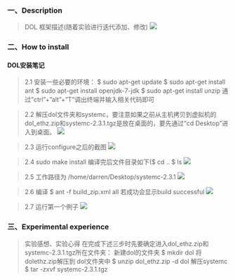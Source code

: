 
### 一、Description
> DOL 框架描述(随着实验进行迭代添加、修改)
> ![](http://ww2.sinaimg.cn/mw690/005Fy6Kggw1f8mafk9mx9j30rz0fcgnr.jpg)


### 二、How to install
#### DOL安装笔记

>2.1 安装一些必要的环境：
$	 sudo apt-get update
$     sudo apt-get install ant
$     sudo apt-get install openjdk-7-jdk
$	 sudo apt-get install unzip
   通过”ctrl”+”alt”+”T”调出终端并输入相关代码即可
   
>2.2 解压dol文件夹和systemc，要注意如果之前从主机拷贝到虚拟机的dol_ethz.zip和systemc-2.3.1.tgz是放在桌面的，要先通过“cd Desktop”进入到桌面。
> ![](http://ww4.sinaimg.cn/mw690/005Fy6Kggw1f8mafktuxpj30hu030aai.jpg)

>2.3 运行configure之后的截图
>![](http://ww3.sinaimg.cn/mw690/005Fy6Kggw1f8mafm43vnj30j104qwfl.jpg)

>2.4 sudo make install
>编译完后文件目录如下($ cd ..        $ ls
>![](http://ww3.sinaimg.cn/mw690/005Fy6Kggw1f8mafm43vnj30j104qwfl.jpg)

>2.5 工作路径为 /home/darren/Desktop/systemc-2.3.1
>![](http://ww4.sinaimg.cn/mw690/005Fy6Kggw1f8mafmok8yj30db0100sp.jpg)

>2.6 编译 $	ant -f build_zip.xml all
>若成功会显示build successful
>![](http://ww2.sinaimg.cn/mw690/005Fy6Kggw1f8mafnckd4j30b902qwei.jpg)

> 2.7 运行第一个例子
> ![](http://ww4.sinaimg.cn/mw690/005Fy6Kggw1f8mafo3f7vj30f20ce0ud.jpg)

### 三、Experimental experience
>实验感想、实验心得
在完成下述三步时先要确定进入dol_ethz.zip和systemc-2.3.1.tgz所在文件夹：
新建dol的文件夹 
$	mkdir dol
将dolethz.zip解压到 dol文件夹中
$	unzip dol_ethz.zip -d dol
解压systemc
$	tar -zxvf systemc-2.3.1.tgz




                 

